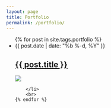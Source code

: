 ```yaml
---
layout: page
title: Portfolio
permalink: /portfolio/
---
```


<ul class="post-list">
	{% for post in site.tags.portfolio %}
	 	<li>
	 		<span class="post-meta">{{ post.date | date: "%b %-d, %Y" }}</span>
		 	<h2>
		        <a class="post-link" href="{{ post.url }}">{{ post.title }}</a>
	        </h2>
	        <a href="{{ post.url }}">
	        	<image src="{{ site.baseurl }}{{post.avatarurl}}" style="max-height:200px; max-width:100%;"/>
	        </a>

	  	</li>
	  	<br>
	{% endfor %}
</ul>